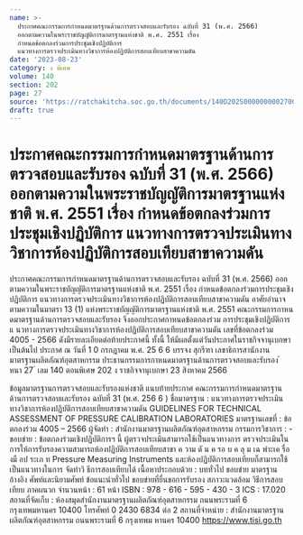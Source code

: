 ```yaml
---
name: >-
  ประกาศคณะกรรมการกำหนดมาตรฐานด้านการตรวจสอบและรับรอง ฉบับที่ 31 (พ.ศ. 2566)
  ออกตามความในพระราชบัญญัติการมาตรฐานแห่งชาติ พ.ศ. 2551 เรื่อง 
  กำหนดข้อตกลงร่วมการประชุมเชิงปฏิบัติการ
  แนวทางการตรวจประเมินทางวิชาการห้องปฏิบัติการสอบเทียบสาขาความดัน
date: '2023-08-23'
category: ง พิเศษ
volume: 140
section: 202
page: 27
source: 'https://ratchakitcha.soc.go.th/documents/140D202S0000000002700.pdf'
draft: true
---
```


# ประกาศคณะกรรมการกำหนดมาตรฐานด้านการตรวจสอบและรับรอง ฉบับที่ 31 (พ.ศ. 2566) ออกตามความในพระราชบัญญัติการมาตรฐานแห่งชาติ พ.ศ. 2551 เรื่อง  กำหนดข้อตกลงร่วมการประชุมเชิงปฏิบัติการ แนวทางการตรวจประเมินทางวิชาการห้องปฏิบัติการสอบเทียบสาขาความดัน

ประกาศคณะกรรมการกำหนดมาตรฐานด้านการตรวจสอบและรับรอง ฉบับที่ 31 (พ.ศ. 2566) ออกตามความในพระราชบัญญัติการมาตรฐานแห่งชาติ พ.ศ. 2551 เรื่อง กำหนดข้อตกลงร่วมการประชุมเชิงปฏิบัติการ แนวทางการตรวจประเมินทางวิชาการห้องปฏิบัติการสอบเทียบสาขาความดัน อาศัยอำนาจตามความในมาตรา 13 (1) แห่งพระราชบัญญัติการมาตรฐานแห่งชาติ พ.ศ. 2551 คณะกรรมการกาหนดมาตรฐานด้านการตรวจสอบและรับรอง จึงออกประกาศกาหนดข้อตกลงร่วม การประชุมเชิงปฏิบัติการ แ นวทางการตรวจประเมินทางวิชาการห้องปฏิบัติการสอบเทียบสาขาความดัน เลขที่ข้อตกลงร่วม 4005 - 2566 ดังมีรายละเอียดต่อท้ายประกาศนี้ ทั้งนี้ ให้มีผลตั้งแต่วันประกาศในราชกิจจานุเบกษาเป็นต้นไป ประกาศ ณ วันที่ 1 0 กรกฎาคม พ.ศ. 25 6 6 บรรจง สุกรีฑา เลขาธิการสานักงานมาตรฐานผลิตภัณฑ์อุตสาหกรรม ประธานกรรมการกาหนดมาตรฐานด้านการตรวจสอบและรับรอง ้ หนา 27 ่ เลม 140 ตอนพิเศษ 202 ง ราชกิจจานุเบกษา 23 สิงหาคม 2566

ข้อมูลมาตรฐานการตรวจสอบและรับรองแห่งชาติ แนบท้ายประกาศ คณะกรรมการกำหนดมาตรฐานด้านการตรวจสอบและรับรอง ฉบับที่ 31 (พ.ศ. 256 6 ) ชื่อมาตรฐาน : แนวทางการตรวจประเมินทางวิชาการห้องปฏิบัติการสอบเทียบสาขาความดัน GUIDELINES FOR TECHNICAL ASSESSMENT OF PRESSURE CALIBRATION LABORATORIES มาตรฐานเลขที่ : ข้อตกลงร่วม 4005 – 2566 ผู้จัดทำ : สำนักงานมาตรฐานผลิตภัณฑ์อุตสาหกรรม กรรมการวิชาการ : - ขอบข่าย : ข้อตกลงร่วมเชิงปฏิบัติการฯ นี้ ผู้ตรวจประเมินสามารถใช้เป็นแนวทางการ ตรวจประเมินในการให้การรับรองความสามารถห้องปฏิบัติการสอบเทียบสาขา ค วาม ดั น ค รอ บ ค ลุ ม เฉ พำะเค รื่อ งมื อป ระเภ ท Pressure Measuring Instruments และห้องปฏิบัติการสอบเทียบก็สามารถใช้เป็นแนวทางในการ จัดทำวิ ธีการสอบเทียบได้ เนื้อหาประกอบด้วย : บททั่วไป ขอบข่าย มาตรฐาน อ้างอิง ศัพท์และนิยามศัพท์ ข้อแนะนำทั่วไป ขอบข่ายที่ยื่นขอการรับรอง สภาวะแวดล้อม วิธีการสอบเทียบ ภาคผนวก จำนวนหน้า : 61 หน้า ISBN : 978 - 616 - 595 - 430 - 3 ICS : 17.020 สถานที่จัดเก็บ : ห้องสมุดสำนักงานมาตรฐานผลิตภัณฑ์อุตสาหกรรม ถนนพระรามที่ 6 กรุงเทพมหานคร 10400 โทรศัพท์ 0 2430 6834 ต่อ 2 สถานที่จำหน่าย : สำนักงานมาตรฐานผลิตภัณฑ์อุตสาหกรรม ถนนพระรามที่ 6 กรุงเทพม หานคร 10400 https://www.tisi.go.th
